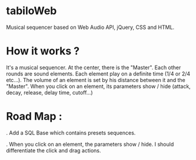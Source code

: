 tabiloWeb
=========

Musical sequencer based on Web Audio API, jQuery, CSS and HTML.

How it works ?
=========

It's a musical sequencer. At the center, there is the "Master". Each other rounds are sound elements. Each element play on a definite time (1/4 or 2/4 etc...). The volume of an element is set by his distance between it and the "Master". When you click on an element, its parameters show / hide (attack, decay, release, delay time, cutoff...)

Road Map : 
=========

. Add a SQL Base which contains presets sequences.

. When you click on an element, the parameters show / hide. I should differentiate the click and drag actions. 
